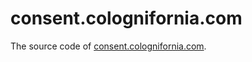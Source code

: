 # consent.colognifornia.com
The source code of [consent.colognifornia.com](https://consent.colognifornia.com).
